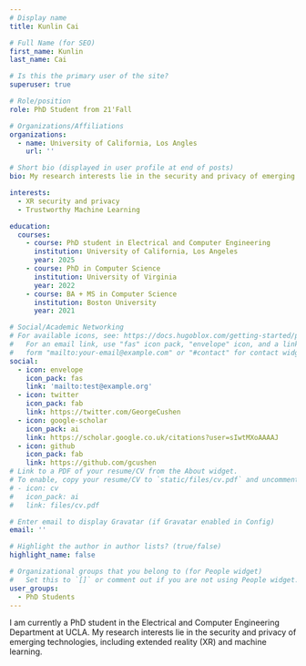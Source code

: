 ```yaml
---
# Display name
title: Kunlin Cai

# Full Name (for SEO)
first_name: Kunlin
last_name: Cai

# Is this the primary user of the site?
superuser: true

# Role/position
role: PhD Student from 21'Fall

# Organizations/Affiliations
organizations:
  - name: University of California, Los Angles
    url: ''

# Short bio (displayed in user profile at end of posts)
bio: My research interests lie in the security and privacy of emerging technologies, including extended reality (XR) and machine learning.

interests:
  - XR security and privacy
  - Trustworthy Machine Learning

education:
  courses:
    - course: PhD student in Electrical and Computer Engineering
      institution: University of California, Los Angeles
      year: 2025
    - course: PhD in Computer Science
      institution: University of Virginia
      year: 2022
    - course: BA + MS in Computer Science
      institution: Boston University
      year: 2021

# Social/Academic Networking
# For available icons, see: https://docs.hugoblox.com/getting-started/page-builder/#icons
#   For an email link, use "fas" icon pack, "envelope" icon, and a link in the
#   form "mailto:your-email@example.com" or "#contact" for contact widget.
social:
  - icon: envelope
    icon_pack: fas
    link: 'mailto:test@example.org'
  - icon: twitter
    icon_pack: fab
    link: https://twitter.com/GeorgeCushen
  - icon: google-scholar
    icon_pack: ai
    link: https://scholar.google.co.uk/citations?user=sIwtMXoAAAAJ
  - icon: github
    icon_pack: fab
    link: https://github.com/gcushen
# Link to a PDF of your resume/CV from the About widget.
# To enable, copy your resume/CV to `static/files/cv.pdf` and uncomment the lines below.
# - icon: cv
#   icon_pack: ai
#   link: files/cv.pdf

# Enter email to display Gravatar (if Gravatar enabled in Config)
email: ''

# Highlight the author in author lists? (true/false)
highlight_name: false

# Organizational groups that you belong to (for People widget)
#   Set this to `[]` or comment out if you are not using People widget.
user_groups:
  - PhD Students
---
```


I am currently a PhD student in the Electrical and Computer Engineering Department at UCLA. My research interests lie in the security and privacy of emerging technologies, including extended reality (XR) and machine learning.

